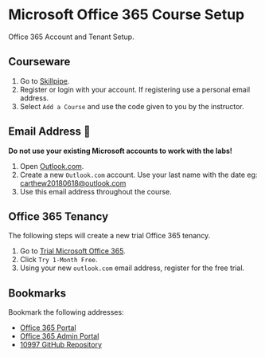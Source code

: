 # Microsoft Office 365 Course Setup

Office 365 Account and Tenant Setup.

## Courseware

1. Go to [Skillpipe](https://skillpipe.com/en-GB/).
1. Register or login with your account. If registering use a personal email address.
1. Select `Add a Course` and use the code given to you by the instructor.

## Email Address 📧

__Do not use your existing Microsoft accounts to work with the labs!__

1. Open [Outlook.com](https://outlook.live.com/owa/).
1. Create a new `Outlook.com` account. Use your last name with the date eg: carthew20180618@outlook.com
1. Use this email address throughout the course.

## Office 365 Tenancy

The following steps will create a new trial Office 365 tenancy.

1. Go to [Trial Microsoft Office 365](https://products.office.com/en-au/try).
1. Click `Try 1-Month Free`.
1. Using your new `outlook.com` email address, register for the free trial.

## Bookmarks

Bookmark the following addresses:

* [Office 365 Portal](https://portal.office.com/)
* [Office 365 Admin Portal](https://admin.microsoft.com/)
* [10997 GitHub Repository](https://github.com/MicrosoftLearning/10997-O365AdministrationandTroubleshooting)


